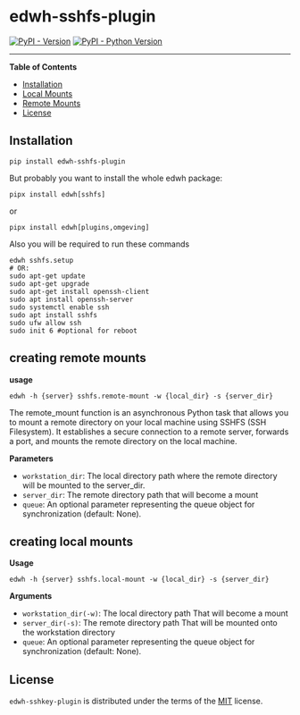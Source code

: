 # edwh-sshfs-plugin

[![PyPI - Version](https://img.shields.io/pypi/v/edwh-sshfs-plugin.svg)](https://pypi.org/project/edwh-sshfs-plugin)
[![PyPI - Python Version](https://img.shields.io/pypi/pyversions/edwh-sshfs-plugin.svg)](https://pypi.org/project/edwh-sshfs-plugin)

-----

**Table of Contents**

- [Installation](#installation)
- [Local Mounts](#creating-local-mounts)
- [Remote Mounts](#creating-remote-mounts)
- [License](#license)

## Installation

```shell
pip install edwh-sshfs-plugin
```

But probably you want to install the whole edwh package:

```shell
pipx install edwh[sshfs]
```
or
```shell
pipx install edwh[plugins,omgeving]
```

Also you will be required to run these commands
```shell
edwh sshfs.setup
# OR:
sudo apt-get update
sudo apt-get upgrade
sudo apt-get install openssh-client
sudo apt install openssh-server
sudo systemctl enable ssh
sudo apt install sshfs
sudo ufw allow ssh
sudo init 6 #optional for reboot
```

## creating remote mounts
**usage**
```shell
edwh -h {server} sshfs.remote-mount -w {local_dir} -s {server_dir}
```
The remote_mount function is an asynchronous Python task that allows you to mount a remote directory 
on your local machine using SSHFS (SSH Filesystem). It establishes a secure connection to a remote server, 
forwards a port, and mounts the remote directory on the local machine.

**Parameters**
- `workstation_dir`: The local directory path where the remote directory will be mounted to the server_dir.
- `server_dir`: The remote directory path that will become a mount
- `queue`: An optional parameter representing the queue object for synchronization (default: None).

## creating local mounts
**Usage**
```shell
edwh -h {server} sshfs.local-mount -w {local_dir} -s {server_dir}
```

**Arguments**
- `workstation_dir(-w)`: The local directory path That will become a mount
- `server_dir(-s)`: The remote directory path That will be mounted onto the workstation directory
- `queue`: An optional parameter representing the queue object for synchronization (default: None).

## License

`edwh-sshkey-plugin` is distributed under the terms of the [MIT](https://spdx.org/licenses/MIT.html) license.
